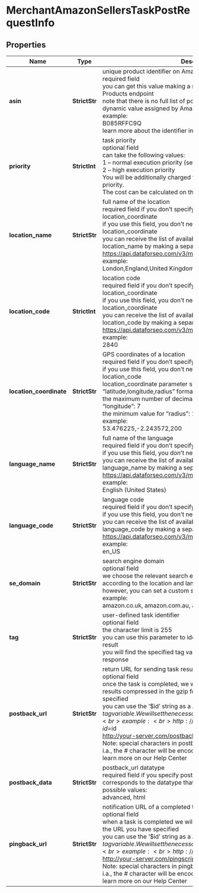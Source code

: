 # MerchantAmazonSellersTaskPostRequestInfo


## Properties

| Name | Type | Description | Notes |
|------------ | ------------- | ------------- | -------------|
**asin** | **StrictStr** | unique product identifier on Amazon<br>required field<br>you can get this value making a separate request to the Amazon Products endpoint<br>note that there is no full list of possible values as the asin values is a dynamic value assigned by Amazon<br>example:<br>B085RFFC9Q<br>learn more about the identifier in this help center guide |[optional]|
**priority** | **StrictInt** | task priority<br>optional field<br>can take the following values:<br>1 – normal execution priority (set by default)<br>2 – high execution priority<br>You will be additionally charged for the tasks with high execution priority.<br>The cost can be calculated on the Pricing page. |[optional]|
**location_name** | **StrictStr** | full name of the location<br>required field if you don’t specify location_code or location_coordinate<br>if you use this field, you don’t need to specify location_code or location_coordinate<br>you can receive the list of available Amazon locations with their location_name by making a separate request to the https://api.dataforseo.com/v3/merchant/amazon/locations<br>example:<br>London,England,United Kingdom |[optional]|
**location_code** | **StrictInt** | location code<br>required field if you don’t specify location_name or location_coordinate<br>if you use this field, you don’t need to specify location_name or location_coordinate<br>you can receive the list of available Amazon locations with their location_code by making a separate request to the https://api.dataforseo.com/v3/merchant/amazon/locations<br>example:<br>2840 |[optional]|
**location_coordinate** | **StrictStr** | GPS coordinates of a location<br>required field if you don’t specify location_name or location_code<br>if you use this field, you don’t need to specify location_name or location_code<br>location_coordinate parameter should be specified in the “latitude,longitude,radius” format<br>the maximum number of decimal digits for “latitude” and “longitude”: 7<br>the minimum value for “radius”: 199.9<br>example:<br>53.476225,-2.243572,200 |[optional]|
**language_name** | **StrictStr** | full name of the language<br>required field if you don’t specify language_code<br>if you use this field, you don’t need to specify language_code<br>you can receive the list of available Amazon languages with their language_name by making a separate request to the https://api.dataforseo.com/v3/merchant/amazon/languages<br>example:<br>English (United States) |[optional]|
**language_code** | **StrictStr** | language code<br>required field if you don’t specify language_name<br>if you use this field, you don’t need to specify language_name<br>you can receive the list of available Amazon languages with their language_code by making a separate request to the https://api.dataforseo.com/v3/merchant/amazon/languages<br>example:<br>en_US |[optional]|
**se_domain** | **StrictStr** | search engine domain<br>optional field<br>we choose the relevant search engine domain automatically according to the location and language you specify<br>however, you can set a custom search engine domain in this field<br>example:<br>amazon.co.uk, amazon.com.au, amazon.de, etc. |[optional]|
**tag** | **StrictStr** | user-defined task identifier<br>optional field<br>the character limit is 255<br>you can use this parameter to identify the task and match it with the result<br>you will find the specified tag value in the data object of the response |[optional]|
**postback_url** | **StrictStr** | return URL for sending task results<br>optional field<br>once the task is completed, we will send a POST request with its results compressed in the gzip format to the postback_url you specified<br>you can use the ‘$id’ string as a $id variable and ‘$tag’ as urlencoded $tag variable. We will set the necessary values before sending the request.<br>example:<br>http://your-server.com/postbackscript?id=$id<br>http://your-server.com/postbackscript?id=$id&tag=$tag<br>Note: special characters in postback_url will be urlencoded;<br>i.a., the # character will be encoded into %23<br>learn more on our Help Center |[optional]|
**postback_data** | **StrictStr** | postback_url datatype<br>required field if you specify postback_url<br>corresponds to the datatype that will be sent to your server<br>possible values:<br>advanced, html |[optional]|
**pingback_url** | **StrictStr** | notification URL of a completed task<br>optional field<br>when a task is completed we will notify you by GET request sent to the URL you have specified<br>you can use the ‘$id’ string as a $id variable and ‘$tag’ as urlencoded $tag variable. We will set the necessary values before sending the request.<br>example:<br>http://your-server.com/pingscript?id=$id<br>http://your-server.com/pingscript?id=$id&tag=$tag<br>Note: special characters in pingback_url will be urlencoded;<br>i.a., the # character will be encoded into %23<br>learn more on our Help Center |[optional]|